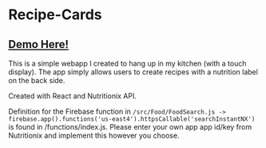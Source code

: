 # Recipe-Cards

## [Demo Here!](https://npkevin.github.io/Healthy_Groceries/)

This is a simple webapp I created to hang up in my kitchen (with a touch display). The app simply allows users to create recipes with a nutrition label on the back side.

Created with React and Nutritionix API.

Definition for the Firebase function in ```/src/Food/FoodSearch.js -> firebase.app().functions('us-east4').httpsCallable('searchInstantNX')```
is found in /functions/index.js. Please enter your own app app id/key from Nutritionix and implement this however you choose.
